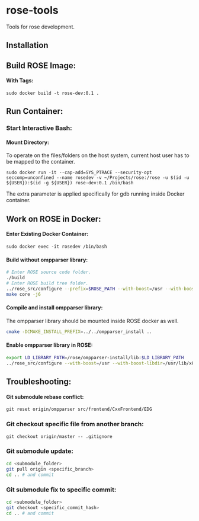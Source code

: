 # rose-tools

Tools for rose development.


## Installation


## Build ROSE Image:

#### With Tags:

`sudo docker build -t rose-dev:0.1 .`


## Run Container:

### Start Interactive Bash:

#### Mount Directory:

To operate on the files/folders on the host system, current host user has to be mapped to the container.

`sudo docker run -it --cap-add=SYS_PTRACE --security-opt seccomp=unconfined --name rosedev -v ~/Projects/rose:/rose -u $(id -u ${USER}):$(id -g ${USER}) rose-dev:0.1 /bin/bash`

The extra parameter is applied specifically for gdb running inside Docker container.

## Work on ROSE in Docker:

#### Enter Existing Docker Container:

`sudo docker exec -it rosedev /bin/bash`

#### Build without ompparser library:

```bash
# Enter ROSE source code folder.
./build
# Enter ROSE build tree folder.
../rose_src/configure --prefix=$ROSE_PATH --with-boost=/usr --with-boost-libdir=/usr/lib/x86_64-linux-gnu/ --enable-languages=c,c++,fortran --enable-projects-directory --disable-tests-directory --disable-tutorial-directory --enable-edg_version=5.0 --with-gomp_omp_runtime_library=/usr/lib/gcc/x86_64-linux-gnu/5
make core -j6

```

#### Compile and install ompparser library:

The ompparser library should be mounted inside ROSE docker as well.

```bash
cmake -DCMAKE_INSTALL_PREFIX=../../ompparser_install ..
```

#### Enable ompparser library in ROSE:

```bash
export LD_LIBRARY_PATH=/rose/ompparser-install/lib:$LD_LIBRARY_PATH
../rose_src/configure --with-boost=/usr --with-boost-libdir=/usr/lib/x86_64-linux-gnu/ --enable-languages=c,c++,fortran --disable-tests-directory --disable-tutorial-directory --disable-projects-directory --enable-edg_version=5.0 --with-gomp_omp_runtime_library=/usr/lib/gcc/x86_64-linux-gnu/5 --with-ompparser=/rose/ompparser_install
```

## Troubleshooting:

#### Git submodule rebase conflict:

`git reset origin/ompparser src/frontend/CxxFrontend/EDG`

### Git checkout specific file from another branch:

`git checkout origin/master -- .gitignore`

### Git submodule update:

```bash
cd <submodule_folder>
git pull origin <specific_branch>
cd .. # and commit
```

### Git submodule fix to specific commit:

```bash
cd <submodule_folder>
git checkout <specific_commit_hash>
cd .. # and commit
```
